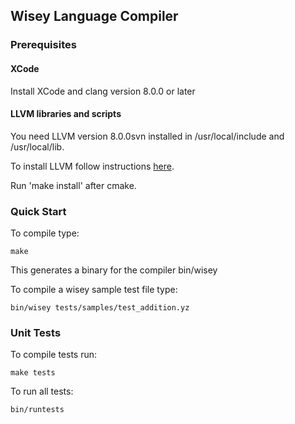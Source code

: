 ## Wisey Language Compiler ##

### Prerequisites ###

#### XCode ####

Install XCode and clang version 8.0.0 or later

#### LLVM libraries and scripts ####

You need LLVM version 8.0.0svn installed in /usr/local/include and /usr/local/lib.


To install LLVM follow instructions [here](http://llvm.org/docs/GettingStarted.html).


Run 'make install' after cmake.

### Quick Start ###

To compile type:

    make

This generates a binary for the compiler bin/wisey

To compile a wisey sample test file type:

    bin/wisey tests/samples/test_addition.yz

### Unit Tests ###

To compile tests run:

    make tests

To run all tests:

    bin/runtests
